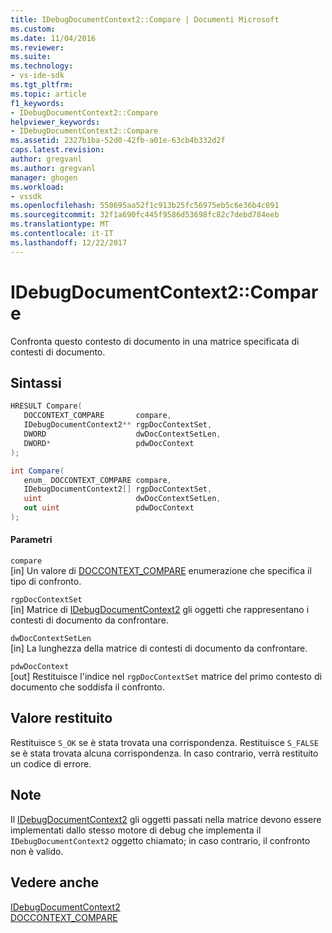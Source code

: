 ```yaml
---
title: IDebugDocumentContext2::Compare | Documenti Microsoft
ms.custom: 
ms.date: 11/04/2016
ms.reviewer: 
ms.suite: 
ms.technology:
- vs-ide-sdk
ms.tgt_pltfrm: 
ms.topic: article
f1_keywords:
- IDebugDocumentContext2::Compare
helpviewer_keywords:
- IDebugDocumentContext2::Compare
ms.assetid: 2327b1ba-52d0-42fb-a01e-63cb4b332d2f
caps.latest.revision: 
author: gregvanl
ms.author: gregvanl
manager: ghogen
ms.workload:
- vssdk
ms.openlocfilehash: 550695aa52f1c913b25fc56975eb5c6e36b4c091
ms.sourcegitcommit: 32f1a690fc445f9586d53698fc82c7debd784eeb
ms.translationtype: MT
ms.contentlocale: it-IT
ms.lasthandoff: 12/22/2017
---
```

# <a name="idebugdocumentcontext2compare"></a>IDebugDocumentContext2::Compare
Confronta questo contesto di documento in una matrice specificata di contesti di documento.  
  
## <a name="syntax"></a>Sintassi  
  
```cpp  
HRESULT Compare(   
   DOCCONTEXT_COMPARE       compare,  
   IDebugDocumentContext2** rgpDocContextSet,  
   DWORD                    dwDocContextSetLen,  
   DWORD*                   pdwDocContext  
);  
```  
  
```csharp  
int Compare(   
   enum_ DOCCONTEXT_COMPARE compare,  
   IDebugDocumentContext2[] rgpDocContextSet,  
   uint                     dwDocContextSetLen,  
   out uint                 pdwDocContext  
);  
```  
  
#### <a name="parameters"></a>Parametri  
 `compare`  
 [in] Un valore di [DOCCONTEXT_COMPARE](../../../extensibility/debugger/reference/doccontext-compare.md) enumerazione che specifica il tipo di confronto.  
  
 `rgpDocContextSet`  
 [in] Matrice di [IDebugDocumentContext2](../../../extensibility/debugger/reference/idebugdocumentcontext2.md) gli oggetti che rappresentano i contesti di documento da confrontare.  
  
 `dwDocContextSetLen`  
 [in] La lunghezza della matrice di contesti di documento da confrontare.  
  
 `pdwDocContext`  
 [out] Restituisce l'indice nel `rgpDocContextSet` matrice del primo contesto di documento che soddisfa il confronto.  
  
## <a name="return-value"></a>Valore restituito  
 Restituisce `S_OK` se è stata trovata una corrispondenza. Restituisce `S_FALSE` se è stata trovata alcuna corrispondenza. In caso contrario, verrà restituito un codice di errore.  
  
## <a name="remarks"></a>Note  
 Il [IDebugDocumentContext2](../../../extensibility/debugger/reference/idebugdocumentcontext2.md) gli oggetti passati nella matrice devono essere implementati dallo stesso motore di debug che implementa il `IDebugDocumentContext2` oggetto chiamato; in caso contrario, il confronto non è valido.  
  
## <a name="see-also"></a>Vedere anche  
 [IDebugDocumentContext2](../../../extensibility/debugger/reference/idebugdocumentcontext2.md)   
 [DOCCONTEXT_COMPARE](../../../extensibility/debugger/reference/doccontext-compare.md)